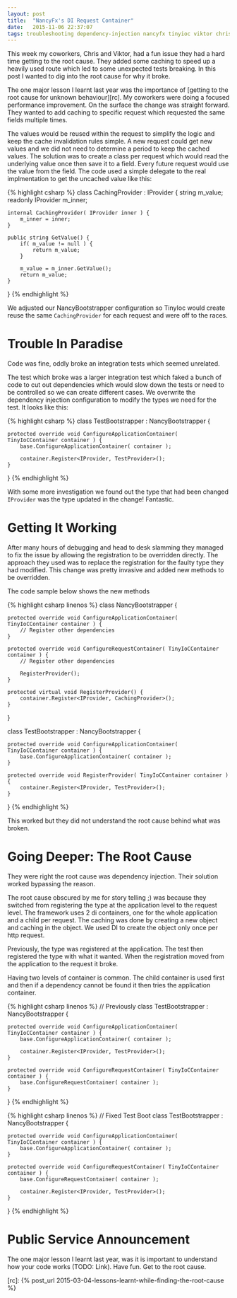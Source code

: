 ```yaml
---
layout: post
title:  "NancyFx's DI Request Container"
date:   2015-11-06 22:37:07
tags: troubleshooting dependency-injection nancyfx tinyioc viktor chris
---
```


This week my coworkers, Chris and Viktor, had a fun issue they had a hard time
getting to the root cause. They added some caching to speed up a heavily used
route which led to some unexpected tests breaking. In this post I wanted to dig
into the root cause for why it broke.

The one major lesson I learnt last year was the importance of
[getting to the root cause for unknown behaviour][rc]. My coworkers were doing
a focused performance improvement. On the surface the change was straight
forward. They wanted to add caching to specific request which requested the
same fields multiple times.

The values would be reused within the request to simplify the logic and keep
the cache invalidation rules simple. A new request could get new values and
we did not need to determine a period to keep the cached values. The solution
was to create a class per request which would read the underlying value once
then save it to a field. Every future request would use the value from the
field. The code used a simple delegate to the real implmentation to get the
uncached value like this:

{% highlight csharp %}
class CachingProvider : IProvider {
    string m_value;
    readonly IProvider m_inner;

    internal CachingProvider( IProvider inner ) {
        m_inner = inner;
    }

    public string GetValue() {
        if( m_value != null ) {
            return m_value;
        }

        m_value = m_inner.GetValue();
        return m_value;
    }
}
{% endhighlight %}

We adjusted our NancyBootstrapper configuration so TinyIoc would create reuse
the same ``CachingProvider`` for each request and were off to the races.

Trouble In Paradise
===============================================================================

Code was fine, oddly broke an integration tests which seemed unrelated.

The test which broke was a larger integration test which faked a bunch of code
to cut out dependencies which would slow down the tests or need to be
controlled so we can create different cases. We overwrite the dependency
injection configuration to modify the types we need for the test. It looks like
this:

{% highlight csharp %}
class TestBootstrapper : NancyBootstrapper {

    protected override void ConfigureApplicationContainer( TinyIoCContainer container ) {
        base.ConfigureApplicationContainer( container );

        container.Register<IProvider, TestProvider>();
    }
}
{% endhighlight %}

With some more investigation we found out the type that had been changed
``IProvider`` was the type updated in the change! Fantastic.

Getting It Working
===============================================================================

After many hours of debugging and head to desk slamming they managed to fix the
issue by allowing the registration to be overridden directly. The approach they
used was to replace the registration for the faulty type they had modified.
This change was pretty invasive and added new methods to be overridden.

The code sample below shows the new methods

{% highlight csharp linenos %}
class NancyBootstrapper {

    protected override void ConfigureApplicationContainer( TinyIoCContainer container ) {
        // Register other dependencies
    }

    protected override void ConfigureRequestContainer( TinyIoCContainer container ) {
        // Register other dependencies

        RegisterProvider();
    }

    protected virtual void RegisterProvider() {
        container.Register<IProvider, CachingProvider>();
    }
}

class TestBootstrapper : NancyBootstrapper {

    protected override void ConfigureApplicationContainer( TinyIoCContainer container ) {
        base.ConfigureApplicationContainer( container );
    }

    protected override void RegisterProvider( TinyIoCContainer container ) {
        container.Register<IProvider, TestProvider>();
    }
}
{% endhighlight %}

This worked but they did not understand the root cause behind what was broken.

Going Deeper: The Root Cause
===============================================================================

They were right the root cause was dependency injection. Their solution worked
bypassing the reason.

The root cause obscured by me for story telling ;) was because they switched
from registering the type at the application level to the request level. The
framework uses 2 di containers, one for the whole application and a child
per request. The caching was done by creating a new object and caching in the
object. We used DI to create the object only once per http request.

Previously,
the type was registered at the application. The test then registered the type
with what it wanted. When the registration moved from the application to the
request it broke.

Having two levels of container is common. The child container is used first
and then if a dependency cannot be found it then tries the application
container.

{% highlight csharp linenos %}
// Previously
class TestBootstrapper : NancyBootstrapper {

    protected override void ConfigureApplicationContainer( TinyIoCContainer container ) {
        base.ConfigureApplicationContainer( container );

        container.Register<IProvider, TestProvider>();
    }

    protected override void ConfigureRequestContainer( TinyIoCContainer container ) {
        base.ConfigureRequestContainer( container );
    }
}
{% endhighlight %}

{% highlight csharp linenos %}
// Fixed Test Boot
class TestBootstrapper : NancyBootstrapper {

    protected override void ConfigureApplicationContainer( TinyIoCContainer container ) {
        base.ConfigureApplicationContainer( container );
    }

    protected override void ConfigureRequestContainer( TinyIoCContainer container ) {
        base.ConfigureRequestContainer( container );

        container.Register<IProvider, TestProvider>();
    }
}
{% endhighlight %}

Public Service Announcement
===============================================================================

The one major lesson I learnt last year, was it is important to understand
how your code works (TODO: Link). Have fun. Get to the root cause.

[rc]: {% post_url 2015-03-04-lessons-learnt-while-finding-the-root-cause %}